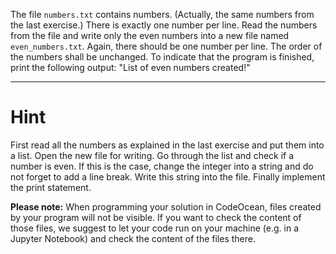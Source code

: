 The file `numbers.txt` contains numbers. (Actually, the same numbers from the last exercise.) There is exactly one
number per line. Read the numbers from the file and write only the even numbers into a new file named
`even_numbers.txt`. Again, there should be one number per line. The order of the numbers shall be unchanged. To
indicate that the program is finished, print the following output: "List of even numbers created!"


---

# Hint

First read all the numbers as explained in the last exercise and put them into a list. Open the new file for writing. Go
through the list and check if a number is even. If this is the case, change the integer into a string and do not forget to
add a line break. Write this string into the file. Finally implement the print statement.


**Please note:**
When programming your solution in CodeOcean, files created by your program will not be visible. If you want to check the
content of those files, we suggest to let your code run on your machine (e.g. in a Jupyter Notebook) and check the
content of the files there.